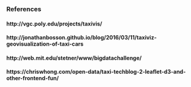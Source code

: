 <h3>References</h3>
<h4>http://vgc.poly.edu/projects/taxivis/</h4>
<h4>http://jonathanbosson.github.io/blog/2016/03/11/taxiviz-geovisualization-of-taxi-cars</h4>
<h4>http://web.mit.edu/stetner/www/bigdatachallenge/</h4>
<h4>https://chriswhong.com/open-data/taxi-techblog-2-leaflet-d3-and-other-frontend-fun/ </h4>
